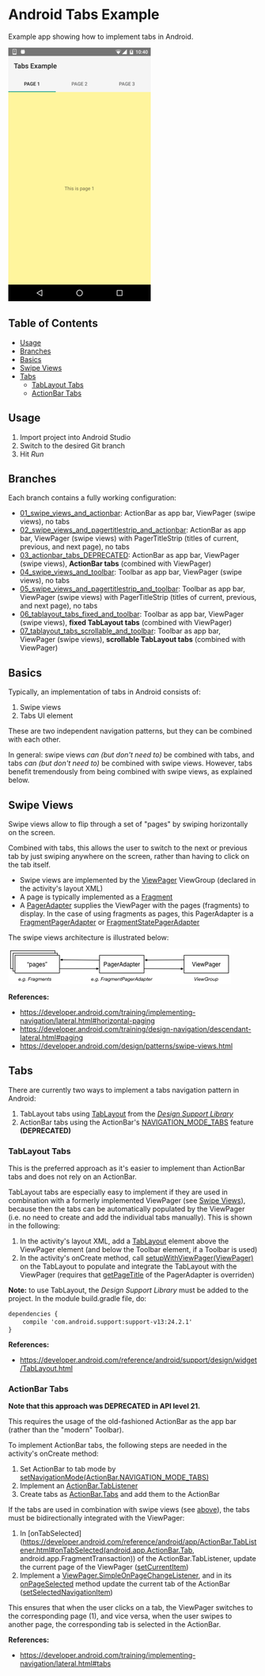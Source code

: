 Android Tabs Example
====================

Example app showing how to implement tabs in Android.

![App Screenshot](README_res/screenshot_small.png)


Table of Contents
-----------------

<!-- START doctoc generated TOC please keep comment here to allow auto update -->
<!-- DON'T EDIT THIS SECTION, INSTEAD RE-RUN doctoc TO UPDATE -->


- [Usage](#usage)
- [Branches](#branches)
- [Basics](#basics)
- [Swipe Views](#swipe-views)
- [Tabs](#tabs)
  - [TabLayout Tabs](#tablayout-tabs)
  - [ActionBar Tabs](#actionbar-tabs)

<!-- END doctoc generated TOC please keep comment here to allow auto update -->


Usage
-----

1. Import project into Android Studio
2. Switch to the desired Git branch
3. Hit *Run*


Branches
--------

Each branch contains a fully working configuration:

- [01_swipe_views_and_actionbar](https://github.com/weibeld/AndroidTabsExample/tree/01_swipe_views_and_actionbar):
ActionBar as app bar, ViewPager (swipe views), no tabs
- [02_swipe_views_and_pagertitlestrip_and_actionbar](https://github.com/weibeld/AndroidTabsExample/tree/02_swipe_views_and_pagertitlestrip_and_actionbar): ActionBar as app bar, ViewPager (swipe views) with PagerTitleStrip (titles of current, previous, and next page), no tabs
- [03_actionbar_tabs_DEPRECATED](https://github.com/weibeld/AndroidTabsExample/tree/03_actionbar_tabs_DEPRECATED): ActionBar as app bar, ViewPager (swipe views), **ActionBar tabs** (combined with ViewPager)
- [04_swipe_views_and_toolbar](https://github.com/weibeld/AndroidTabsExample/tree/04_swipe_views_and_toolbar): Toolbar as app bar, ViewPager (swipe views), no tabs
- [05_swipe_views_and_pagertitlestrip_and_toolbar](https://github.com/weibeld/AndroidTabsExample/tree/05_swipe_views_and_pagertitlestrip_and_toolbar): Toolbar as app bar, ViewPager (swipe views) with PagerTitleStrip (titles of current, previous, and next page), no tabs
- [06_tablayout_tabs_fixed_and_toolbar](https://github.com/weibeld/AndroidTabsExample/tree/06_tablayout_tabs_fixed_and_toolbar): Toolbar as app bar, ViewPager (swipe views), **fixed TabLayout tabs** (combined with ViewPager)
- [07_tablayout_tabs_scrollable_and_toolbar](https://github.com/weibeld/AndroidTabsExample/tree/07_tablayout_tabs_scrollable_and_toolbar): Toolbar as app bar, ViewPager (swipe views), **scrollable TabLayout tabs** (combined with ViewPager)


Basics
------

Typically, an implementation of tabs in Android consists of:

1. Swipe views
2. Tabs UI element

These are two independent navigation patterns, but they can be combined with each other.

In general: swipe views *can (but don't need to)* be combined with tabs, and tabs *can (but don't need to)* be combined with swipe views. However, tabs benefit tremendously from being combined with swipe views, as explained below.


Swipe Views
-----------

Swipe views allow to flip through a set of "pages" by swiping horizontally on the screen.

Combined with tabs, this allows the user to switch to the next or previous tab by just swiping anywhere on the screen, rather than having to click on the tab itself. 

- Swipe views are implemented by the [ViewPager](https://developer.android.com/reference/android/support/v4/view/ViewPager.html) ViewGroup (declared in the activity's layout XML)
- A page is typically implemented as a [Fragment](https://developer.android.com/reference/android/support/v4/view/ViewPager.html)
- A [PagerAdapter](https://developer.android.com/reference/android/support/v4/view/PagerAdapter.html) supplies the ViewPager with the pages (fragments) to display. In the case of using fragments as pages, this PagerAdapter is a [FragmentPagerAdapter](https://developer.android.com/reference/android/support/v13/app/FragmentPagerAdapter.html) or [FragmentStatePagerAdapter](https://developer.android.com/reference/android/support/v13/app/FragmentStatePagerAdapter.html)

The swipe views architecture is illustrated below:

![Swipe Views Implementation](README_res/swipe_views.png)

**References:**

- https://developer.android.com/training/implementing-navigation/lateral.html#horizontal-paging
- https://developer.android.com/training/design-navigation/descendant-lateral.html#paging
- https://developer.android.com/design/patterns/swipe-views.html


Tabs
----

There are currently two ways to implement a tabs navigation pattern in Android:

1. TabLayout tabs using [TabLayout](https://developer.android.com/reference/android/app/ActionBar.html#NAVIGATION_MODE_TABS) from the [*Design Support Library*](https://guides.codepath.com/android/Design-Support-Library)
2. ActionBar tabs using the ActionBar's [NAVIGATION_MODE_TABS](https://developer.android.com/reference/android/app/ActionBar.html#NAVIGATION_MODE_TABS) feature **(DEPRECATED)**


### TabLayout Tabs

This is the preferred approach as it's easier to implement than ActionBar tabs and does not rely on an ActionBar.

TabLayout tabs are especially easy to implement if they are used in combination with a formerly implemented ViewPager (see [Swipe Views](#swipe-views)), because then the tabs can be automatically populated by the ViewPager (i.e. no need to create and add the individual tabs manually). This is shown in the following:

1. In the activity's layout XML, add a [TabLayout](https://developer.android.com/reference/android/support/design/widget/TabLayout.html) element above the ViewPager element (and below the Toolbar element, if a Toolbar is used)
2. In the activity's onCreate method, call [setupWithViewPager(ViewPager)](https://developer.android.com/reference/android/support/design/widget/TabLayout.html#setupWithViewPager(android.support.v4.view.ViewPager)) on the TabLayout to populate and integrate the TabLayout with the ViewPager (requires that [getPageTitle](https://developer.android.com/reference/android/support/v4/view/PagerAdapter.html#getPageTitle(int)) of the PagerAdapter is overriden)

**Note:** to use TabLayout, the *Design Support Library* must be added to the project. In the module build.gradle file, do:

```
dependencies {
    compile 'com.android.support:support-v13:24.2.1'
}
```

**References:**

- https://developer.android.com/reference/android/support/design/widget/TabLayout.html



### ActionBar Tabs

**Note that this approach was DEPRECATED in API level 21.**

This requires the usage of the old-fashioned ActionBar as the app bar (rather than the "modern" Toolbar).

To implement ActionBar tabs, the following steps are needed in the activity's onCreate method:

1. Set ActionBar to tab mode by [setNavigationMode(ActionBar.NAVIGATION_MODE_TABS)](https://developer.android.com/reference/android/app/ActionBar.html#setNavigationMode(int))
2. Implement an [ActionBar.TabListener](https://developer.android.com/reference/android/app/ActionBar.TabListener.html)
3. Create tabs as [ActionBar.Tabs](https://developer.android.com/reference/android/app/ActionBar.Tab.html) and add them to the ActionBar

If the tabs are used in combination with swipe views (see [above](#swipe-views)), the tabs must be bidirectionally integrated with the ViewPager:

1. In [onTabSelected](https://developer.android.com/reference/android/app/ActionBar.TabListener.html#onTabSelected(android.app.ActionBar.Tab, android.app.FragmentTransaction)) of the ActionBar.TabListener, update the current page of the ViewPager ([setCurrentItem](https://developer.android.com/reference/android/support/v4/view/ViewPager.html#setCurrentItem(int)))
2. Implement a [ViewPager.SimpleOnPageChangeListener](https://developer.android.com/reference/android/support/v4/view/ViewPager.SimpleOnPageChangeListener.html), and in its [onPageSelected](https://developer.android.com/reference/android/support/v4/view/ViewPager.SimpleOnPageChangeListener.html#onPageSelected(int)) method update the current tab of the ActionBar ([setSelectedNavigationItem](https://developer.android.com/reference/android/app/ActionBar.html#setSelectedNavigationItem(int)))

This ensures that when the user clicks on a tab, the ViewPager switches to the corresponding page (1), and vice versa, when the user swipes to another page, the corresponding tab is selected in the ActionBar.

**References:**

- https://developer.android.com/training/implementing-navigation/lateral.html#tabs





